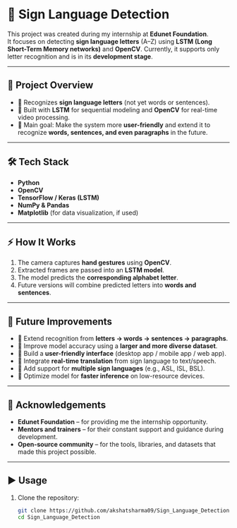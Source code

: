 # 🤟 Sign Language Detection

This project was created during my internship at **Edunet Foundation**.  
It focuses on detecting **sign language letters** (A–Z) using **LSTM (Long Short-Term Memory networks)** and **OpenCV**. Currently, it supports only letter recognition and is in its **development stage**.

---

## 🚀 Project Overview

- 🔹 Recognizes **sign language letters** (not yet words or sentences).  
- 🔹 Built with **LSTM** for sequential modeling and **OpenCV** for real-time video processing.  
- 🔹 Main goal: Make the system more **user-friendly** and extend it to recognize **words, sentences, and even paragraphs** in the future.  

---

## 🛠️ Tech Stack

- **Python**
- **OpenCV**
- **TensorFlow / Keras (LSTM)**
- **NumPy & Pandas**
- **Matplotlib** (for data visualization, if used)

---
## ⚡ How It Works

1. The camera captures **hand gestures** using **OpenCV**.  
2. Extracted frames are passed into an **LSTM model**.  
3. The model predicts the **corresponding alphabet letter**.  
4. Future versions will combine predicted letters into **words and sentences**.

---

## 📌 Future Improvements

- 🔹 Extend recognition from **letters → words → sentences → paragraphs**.  
- 🔹 Improve model accuracy using a **larger and more diverse dataset**.  
- 🔹 Build a **user-friendly interface** (desktop app / mobile app / web app).  
- 🔹 Integrate **real-time translation** from sign language to text/speech.  
- 🔹 Add support for **multiple sign languages** (e.g., ASL, ISL, BSL).  
- 🔹 Optimize model for **faster inference** on low-resource devices.   

---

## 🙌 Acknowledgements

- **Edunet Foundation** – for providing me the internship opportunity.  
- **Mentors and trainers** – for their constant support and guidance during development.  
- **Open-source community** – for the tools, libraries, and datasets that made this project possible.  

---

## ▶️ Usage

1. Clone the repository:
   ```bash
   git clone https://github.com/akshatsharma09/Sign_Language_Detection.git
   cd Sign_Language_Detection

